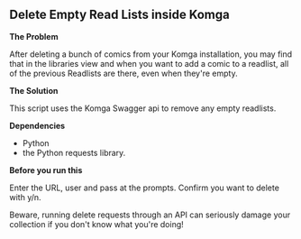 ## Delete Empty Read Lists inside Komga

**The Problem**

After deleting a bunch of comics from your Komga installation, you may find that in the libraries view and when you want to add a comic to a readlist, all of the previous Readlists are there, even when they're empty. 

**The Solution**

This script uses the Komga Swagger api to remove any empty readlists. 

**Dependencies**

- Python
- the Python requests library.

**Before you run this**

Enter the URL, user and pass at the prompts. Confirm you want to delete with y/n.

Beware, running delete requests through an API can seriously damage your collection if you don't know what you're doing! 